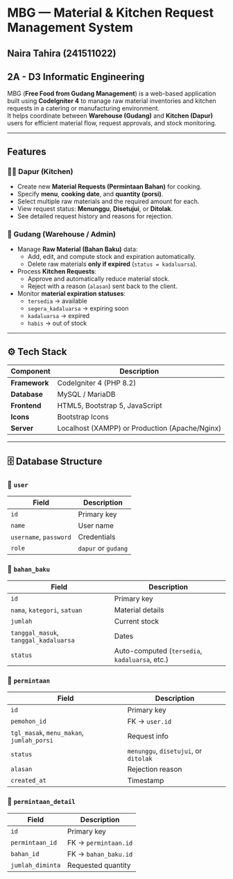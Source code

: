 

# MBG — Material & Kitchen Request Management System
## Naira Tahira (241511022)
## 2A - D3 Informatic Engineering

MBG (**Free Food from Gudang Management**) is a web-based application built using **CodeIgniter 4** to manage raw material inventories and kitchen requests in a catering or manufacturing environment.  
It helps coordinate between **Warehouse (Gudang)** and **Kitchen (Dapur)** users for efficient material flow, request approvals, and stock monitoring.

---

## Features

### 👩‍🍳 Dapur (Kitchen)
- Create new **Material Requests (Permintaan Bahan)** for cooking.
- Specify **menu**, **cooking date**, and **quantity (porsi)**.
- Select multiple raw materials and the required amount for each.
- View request status: **Menunggu**, **Disetujui**, or **Ditolak**.
- See detailed request history and reasons for rejection.

### 🏢 Gudang (Warehouse / Admin)
- Manage **Raw Material (Bahan Baku)** data:
  - Add, edit, and compute stock and expiration automatically.
  - Delete raw materials **only if expired** (`status = kadaluarsa`).
- Process **Kitchen Requests**:
  - Approve and automatically reduce material stock.
  - Reject with a reason (`alasan`) sent back to the client.
- Monitor **material expiration statuses**:
  - `tersedia` → available  
  - `segera_kadaluarsa` → expiring soon  
  - `kadaluarsa` → expired  
  - `habis` → out of stock  

---

## ⚙️ Tech Stack

| Component | Description |
|------------|-------------|
| **Framework** | CodeIgniter 4 (PHP 8.2) |
| **Database** | MySQL / MariaDB |
| **Frontend** | HTML5, Bootstrap 5, JavaScript |
| **Icons** | Bootstrap Icons |
| **Server** | Localhost (XAMPP) or Production (Apache/Nginx) |

---

## 🗄️ Database Structure

### 🧾 `user`
| Field | Description |
|-------|--------------|
| `id` | Primary key |
| `name` | User name |
| `username`, `password` | Credentials |
| `role` | `dapur` or `gudang` |

### 🧾 `bahan_baku`
| Field | Description |
|-------|--------------|
| `id` | Primary key |
| `nama`, `kategori`, `satuan` | Material details |
| `jumlah` | Current stock |
| `tanggal_masuk`, `tanggal_kadaluarsa` | Dates |
| `status` | Auto-computed (`tersedia`, `kadaluarsa`, etc.) |

### 🧾 `permintaan`
| Field | Description |
|-------|--------------|
| `id` | Primary key |
| `pemohon_id` | FK → `user.id` |
| `tgl_masak`, `menu_makan`, `jumlah_porsi` | Request info |
| `status` | `menunggu`, `disetujui`, or `ditolak` |
| `alasan` | Rejection reason |
| `created_at` | Timestamp |

### 🧾 `permintaan_detail`
| Field | Description |
|-------|--------------|
| `id` | Primary key |
| `permintaan_id` | FK → `permintaan.id` |
| `bahan_id` | FK → `bahan_baku.id` |
| `jumlah_diminta` | Requested quantity |

